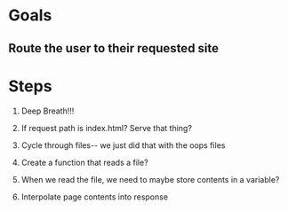 # Goals

## Route the user to their requested site

# Steps

1. Deep Breath!!!

1. If request path is index.html? Serve that thing?

1. Cycle through files-- we just did that with the oops files

1. Create a function that reads a file?

1. When we read the file, we need to maybe store contents in a variable?

1. Interpolate page contents into response